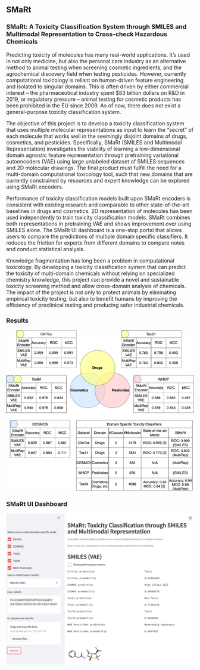 ## SMaRt
### SMaRt: A Toxicity Classification System through SMILES and Multimodal Representation to Cross-check Hazardous Chemicals

Predicting toxicity of molecules has many real-world applications. It’s used in not only medicine, but also the personal care industry as an alternative method to animal testing when screening cosmetic ingredients, and the agrochemical discovery field when testing pesticides. However, currently computational toxicology is reliant on human-driven feature engineering and isolated to singular domains. This is often driven by either commercial interest – the pharmaceutical industry spent $83 billion dollars on R&D in 2019, or regulatory pressure – animal testing for cosmetic products has been prohibited in the EU since 2009. As of now, there does not exist a general-purpose toxicity classification system.

The objective of this project is to develop a toxicity classification system that uses multiple molecular representations as input to learn the “secret” of each molecule that works well in the seemingly disjoint domains of drugs, cosmetics, and pesticides. Specifically, SMaRt (SMILES and Multimodal Representation) investigates the viability of learning a low-dimensional domain agnostic feature representation through pretraining variational autoencoders (VAE) using large unlabeled dataset of SMILES sequences and 2D molecular drawings. The final product must fulfill the need for a multi-domain computational toxicology tool, such that new domains that are currently constrained by resources and expert knowledge can be explored using SMaRt encoders.

Performance of toxicity classification models built upon SMaRt encoders is consistent with existing research and comparable to other state-of-the-art baselines in drugs and cosmetics. 2D representation of molecules has been used independently to train toxicity classification models. SMaRt combines both representations in pretraining VAE and shows improvement over using SMILES alone. The SMaRt UI dashboard is a one-stop portal that allows users to compare the predictions of multiple domain specific classifiers. It reduces the friction for experts from different domains to compare notes and conduct statistical analysis.

Knowledge fragmentation has long been a problem in computational toxicology. By developing a toxicity classification system that can predict the toxicity of multi-domain chemicals without relying on specialized chemistry knowledge, this project can provide a novel and sustainable toxicity screening method and allow cross-domain analysis of chemicals. The impact of the project is not only to protect animals by eliminating empirical toxicity testing, but also to benefit humans by improving the efficiency of preclinical testing and producing safer industrial chemicals.

### Results
<img src="./result-tables.png" width="600"/>

### SMaRt UI Dashboard
<img src="./dashboard.png" width="800"/>

